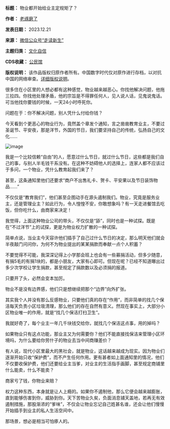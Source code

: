 

**标题：** 物业都开始给业主定规矩了？  

**作者：** [老琢磨了](https://chinadigitaltimes.net/space/走读新生)  

**发表日期：** 2023.12.21  

**来源：** [微信公众号“走读新生”](https://mp.weixin.qq.com/s/uaWdTD-zeEtYBzF5UVaW8A)  

**主题归类：** [文化自信](https://chinadigitaltimes.net/space/文化自信)  

**CDS收藏：** [公民馆](https://chinadigitaltimes.net/space/%E5%85%AC%E6%B0%91%E9%A6%86)  

**版权说明：** 该作品版权归原作者所有。中国数字时代仅对原作进行存档，以对抗中国的网络审查。[详细版权说明](https://chinadigitaltimes.net/chinese/copyright)。


很多住在小区里的人想必都有这种感觉，物业越来越恶心。你找他解决问题，他拖三拉四。你找他处理矛盾，他的宗旨是不得罪任何人，见人说人话，见鬼说鬼话。可当他找你要钱的时候，一天24小时呼死你。


问题在于：你不解决问题，别人凭什么付给你钱？


今天看到个更恶心的物业行为，竟然盖个章发个通知，言之凿凿教育业主，不要过圣诞节、平安夜，那是洋节，外国的节日，我们要坚持自己的传统，弘扬自己的文化……


![image](https://chinadigitaltimes.net/chinese/files/2023/12/post-703527-6587839eb23af.)


我是一个比较信赖“自由”的人，愿意过什么节日，就过什么节日，这些都是我们自己的事，与别人半毛钱干系没有。在这种不妨碍他人的选择上，连家人都不应该过于多问，一个物业，凭什么教育起我们来了？


甚至，这条通知里他们还要求“商户不出售礼卡、贺卡、平安果以及节日装饰物品……”


不仅仅是“教育我们”，他们甚至企图动手在源头遏制我们。物业，究竟是服务业主，还是管理业主？如此行为，令人惶惶不安，你敢想象吗？有一天走进餐馆去吃饭，但你吃什么，由商家来决定！


我觉得，上面这种物业公司的带头，不仅仅是“舔”，同时也是一种试探。既是在“不过洋节”上的试探，更是为物业权力扩散的一种试探。


简单点说，当业主今天容许他们插手了自己过什么节日的决定，那么明天他们就会半夜敲门问问你，为何不为物业提出的某某捐款而奉献一点个人积蓄？


不要觉得不可能，我深深记得上小学那会班上也会有一些募捐活动，但多少随意，有捐5毛的有捐1块的，都是小朋友，大家有心即可。但现在呢？已经不知道曝出过多少次学校让学生捐款，甚至规定了捐款数以及必须捐的报道。


只要开了头，必然会变本加厉。


物业不是没有边界感，他们只是想继续把那个“边界”向外扩张。


其实我个人并没有那么反感物业，只要他们真的存在“作用”，而非简单的找几个保洁每天负责小区垃圾清理，那么他们的存在自然有意义。然现在事实上，大部分小区物业唯一的作用，就是“找几个保洁打扫卫生”。


我就好奇了，每个业主一年几千块钱交给你，就找几个保洁这点事，用的掉吗？


如果物业只有这点功能，那业主又为何需要你？他们不能直接找保洁来管理小区环境吗，为什么要给你劳什子的物业去当中间商赚差价？


有人说，现代小区里最大的黑社会，就是物业，这话越来越成为现实。因为物业们逐渐开始只收“保护费”，而不产生任何作用。更有甚者如上面通知里的情况，他们不仅要收保护费，他们还要给业主当爹，对业主的生活指手画脚，甚至规定商铺里什么能卖，什么不能卖？


商家亏了钱，你物业来赔？


权力这种东西，本身就是让人上瘾的。如果你不遏制他，那么它便会越来越膨胀，直到能够伤害到你，威胁到你。天下苦物业久矣，负面消息铺天盖地，若再无有效遏制措施，那股渐浓的“爹味”，不仅会让物业忘记自己姓甚名谁，还会让他们慢慢开始插手到业主的私人生活空间中。


那场景，想必是相当可怕瘆人的。

